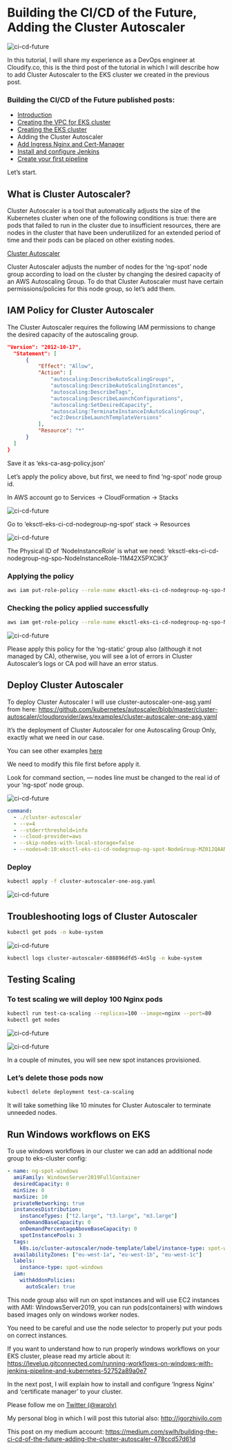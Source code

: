 # Building the CI/CD of the Future, Adding the Cluster Autoscaler

![ci-cd-future](images/ca/1.png)

In this tutorial, I will share my experience as a DevOps engineer at Cloudify.co, this is the third post of the tutorial in which I will describe how to add Cluster Autoscaler to the EKS cluster we created in the previous post.

### Building the CI/CD of the Future published posts:

* [Introduction](README.md)
* [Creating the VPC for EKS cluster](vpc.md)
* [Creating the EKS cluster](eks.md)
* Adding the Cluster Autoscaler
* [Add Ingress Nginx and Cert-Manager](ingress-cert-manager.md)
* [Install and configure Jenkins](jenkins.md)
* [Create your first pipeline](pipeline.md)

Let’s start.

## What is Cluster Autoscaler?

Cluster Autoscaler is a tool that automatically adjusts the size of the Kubernetes cluster when one of the following conditions is true:
there are pods that failed to run in the cluster due to insufficient resources,
there are nodes in the cluster that have been underutilized for an extended period of time and their pods can be placed on other existing nodes.

[Cluster Autoscaler](https://github.com/kubernetes/autoscaler/tree/master/cluster-autoscaler)

Cluster Autoscaler adjusts the number of nodes for the ‘ng-spot’ node group according to load on the cluster by changing the desired capacity of an AWS Autoscaling Group. To do that Cluster Autoscaler must have certain permissions/policies for this node group, so let’s add them.

## IAM Policy for Cluster Autoscaler

The Cluster Autoscaler requires the following IAM permissions to change the desired capacity of the autoscaling group.

``` json
"Version": "2012-10-17",
  "Statement": [
      {
          "Effect": "Allow",
          "Action": [
              "autoscaling:DescribeAutoScalingGroups",
              "autoscaling:DescribeAutoScalingInstances",
              "autoscaling:DescribeTags",
              "autoscaling:DescribeLaunchConfigurations",
              "autoscaling:SetDesiredCapacity",
              "autoscaling:TerminateInstanceInAutoScalingGroup",
              "ec2:DescribeLaunchTemplateVersions"
          ],
          "Resource": "*"
      }
  ]
}
```

Save it as ‘eks-ca-asg-policy.json’

Let’s apply the policy above, but first, we need to find ‘ng-spot’ node group id.

In AWS account go to Services -> CloudFormation -> Stacks

![ci-cd-future](images/ca/2.png)

Go to ‘eksctl-eks-ci-cd-nodegroup-ng-spot’ stack -> Resources

![ci-cd-future](images/ca/3.png)

The Physical ID of ‘NodeInstanceRole’ is what we need: ‘eksctl-eks-ci-cd-nodegroup-ng-spo-NodeInstanceRole-11M42X5PXCIK3’

### Applying the policy

``` bash
aws iam put-role-policy --role-name eksctl-eks-ci-cd-nodegroup-ng-spo-NodeInstanceRole-11M42X5PXCIK3 --policy-name ASG-Policy-For-Worker --policy-document file://./eks-ca-asg-policy.json
```

### Checking the policy applied successfully

``` bash
aws iam get-role-policy --role-name eksctl-eks-ci-cd-nodegroup-ng-spo-NodeInstanceRole-11M42X5PXCIK3 --policy-name ASG-Policy-For-Worker
```

![ci-cd-future](images/ca/4.png)

Please apply this policy for the ‘ng-static’ group also (although it not managed by CA), otherwise, you will see a lot of errors in Cluster Autoscaler’s logs or CA pod will have an error status.

## Deploy Cluster Autoscaler

To deploy Cluster Autoscaler I will use cluster-autoscaler-one-asg.yaml from here: https://github.com/kubernetes/autoscaler/blob/master/cluster-autoscaler/cloudprovider/aws/examples/cluster-autoscaler-one-asg.yaml

It’s the deployment of Cluster Autoscaler for one Autoscaling Group Only, exactly what we need in our case.

You can see other examples [here](https://github.com/kubernetes/autoscaler/tree/master/cluster-autoscaler/cloudprovider/aws/examples)

We need to modify this file first before apply it.

Look for command section, — nodes line must be changed to the real id of your ‘ng-spot’ node group.

![ci-cd-future](images/ca/5.png)

``` yaml
command:
  - ./cluster-autoscaler
  - --v=4
  - --stderrthreshold=info
  - --cloud-provider=aws
  - --skip-nodes-with-local-storage=false
  - --nodes=0:10:eksctl-eks-ci-cd-nodegroup-ng-spot-NodeGroup-MZ01JQAANLZ
```


### Deploy

``` bash
kubectl apply -f cluster-autoscaler-one-asg.yaml
```

![ci-cd-future](images/ca/6.png)

## Troubleshooting logs of Cluster Autoscaler

``` bash
kubectl get pods -n kube-system
```

![ci-cd-future](images/ca/7.png)

``` bash
kubectl logs cluster-autoscaler-688896dfd5-4n5lg -n kube-system
```

## Testing Scaling

### To test scaling we will deploy 100 Nginx pods

``` bash
kubectl run test-ca-scaling --replicas=100 --image=nginx --port=80
kubectl get nodes
```

![ci-cd-future](images/ca/8.png)

![ci-cd-future](images/ca/9.png)

In a couple of minutes, you will see new spot instances provisioned.

### Let’s delete those pods now

``` bash
kubectl delete deployment test-ca-scaling
```

It will take something like 10 minutes for Cluster Autoscaler to terminate unneeded nodes.

## Run Windows workflows on EKS

To use windows workflows in our cluster we can add an additional node group to eks-cluster config:

``` yaml
- name: ng-spot-windows
  amiFamily: WindowsServer2019FullContainer
  desiredCapacity: 0
  minSize: 0
  maxSize: 10
  privateNetworking: true
  instancesDistribution:
    instanceTypes: ["t2.large", "t3.large", "m3.large"]
    onDemandBaseCapacity: 0
    onDemandPercentageAboveBaseCapacity: 0
    spotInstancePools: 3
  tags:
    k8s.io/cluster-autoscaler/node-template/label/instance-type: spot-windows
  availabilityZones: ["eu-west-1a", "eu-west-1b", "eu-west-1c"]
  labels:
    instance-type: spot-windows
  iam:
    withAddonPolicies:
      autoScaler: true
```

This node group also will run on spot instances and will use EC2 instances with AMI: WindowsServer2019, you can run pods(containers) with windows based images only on windows worker nodes.

You need to be careful and use the node selector to properly put your pods on correct instances.

If you want to understand how to run properly windows workflows on your EKS cluster, please read my article about it: https://levelup.gitconnected.com/running-workflows-on-windows-with-jenkins-pipeline-and-kubernetes-52752a89a0e7

In the next post, I will explain how to install and configure ‘Ingress Nginx’ and ‘certificate manager’ to your cluster.

Please follow me on [Twitter (@warolv)](https://twitter.com/warolv)

My personal blog in which I will post this tutorial also: http://igorzhivilo.com

This post on my medium account: https://medium.com/swlh/building-the-ci-cd-of-the-future-adding-the-cluster-autoscaler-478ccd57d61d




